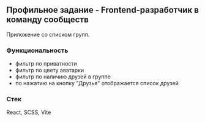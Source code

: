 ## Профильное задание - Frontend-разработчик в команду сообществ
Приложение со списком групп.

### Функциональность
- фильтр по приватности
- фильтр по цвету аватарки
- фильтр по наличию друзей в группе
- по нажатию на кнопку "Друзья" отображается список друзей

### Стек
React, SCSS, Vite